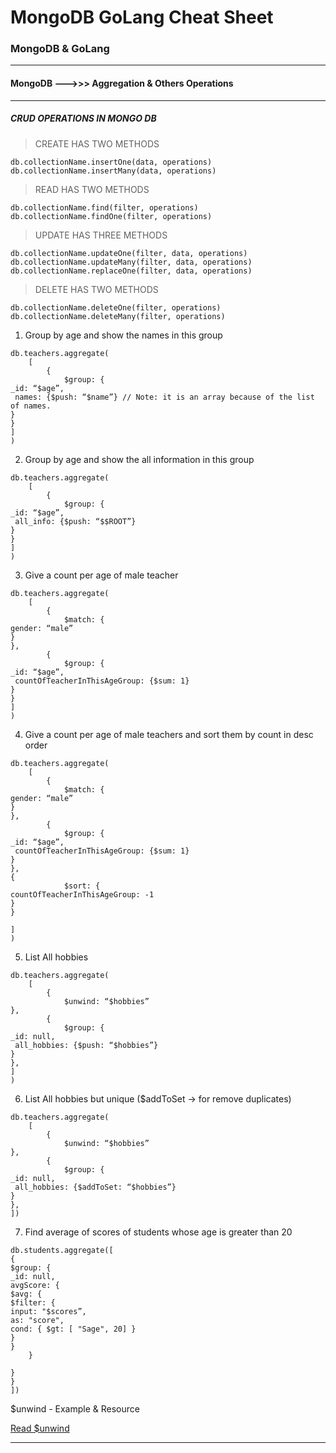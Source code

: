 # MongoDB GoLang Cheat Sheet
### MongoDB &amp; GoLang

---

#### MongoDB --->>> Aggregation & Others Operations
----------------------------------------------------

##### CRUD OPERATIONS IN MONGO DB

> CREATE HAS TWO METHODS

```mongo
db.collectionName.insertOne(data, operations)
db.collectionName.insertMany(data, operations)
```

> READ HAS TWO METHODS

```mongo
db.collectionName.find(filter, operations)
db.collectionName.findOne(filter, operations)
```

> UPDATE HAS THREE METHODS


```mongo
db.collectionName.updateOne(filter, data, operations)
db.collectionName.updateMany(filter, data, operations)
db.collectionName.replaceOne(filter, data, operations)
```

> DELETE HAS TWO METHODS

```mongo
db.collectionName.deleteOne(filter, operations)
db.collectionName.deleteMany(filter, operations)
```


1.  Group by age and show the names in this group 
```mongo
db.teachers.aggregate(
	[
		{
			$group: {
_id: “$age”,
 names: {$push: “$name”} // Note: it is an array because of the list of names.
}
}
]
)
```

2.  Group by age and show the all information in this group 
```mongo
db.teachers.aggregate(
	[
		{
			$group: {
_id: “$age”,
 all_info: {$push: “$$ROOT”} 
}
}
]
)
```

3.  Give a count per age of male teacher 
```mongo
db.teachers.aggregate(
	[
		{
			$match: {
gender: “male”
}
},
		{
			$group: {
_id: “$age”,
 countOfTeacherInThisAgeGroup: {$sum: 1} 
}
}
]
)
```

4.  Give a count per age of male teachers and sort them by count in desc order
```mongo
db.teachers.aggregate(
	[
		{
			$match: {
gender: “male”
}
},
		{
			$group: {
_id: “$age”,
 countOfTeacherInThisAgeGroup: {$sum: 1} 
}
},
{
			$sort: {
countOfTeacherInThisAgeGroup: -1
}
}

]
)
```

5.  List All hobbies
```mongo
db.teachers.aggregate(
	[
		{
			$unwind: “$hobbies”
},
		{
			$group: {
_id: null,
 all_hobbies: {$push: “$hobbies”} 
}
},
]
)
```

6.  List All hobbies but unique ($addToSet -> for remove duplicates)
```mongo
db.teachers.aggregate(
	[
		{
			$unwind: “$hobbies”
},
		{
			$group: {
_id: null,
 all_hobbies: {$addToSet: “$hobbies”} 
}
},
])
```

7. Find average of scores of students whose age is greater than 20 
```mongo
db.students.aggregate([
{
$group: {
_id: null,
avgScore: {
$avg: {
$filter: {
input: "$scores”,
as: "score",
cond: { $gt: [ "Sage", 20] }
}
}
	}

}
}
])
```

$unwind - Example & Resource

[Read $unwind](https://www.bmc.com/blogs/mongodb-unwind/)


---






















